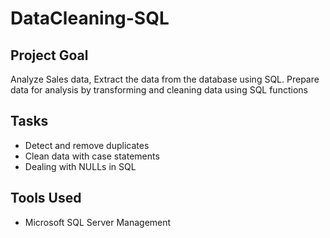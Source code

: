 # DataCleaning-SQL

## Project Goal
Analyze Sales data, Extract the data from the database using SQL. Prepare data for analysis by transforming and cleaning data using SQL functions

## Tasks
* Detect and remove duplicates
* Clean data with case statements
* Dealing with NULLs in SQL

## Tools Used
* Microsoft SQL Server Management
